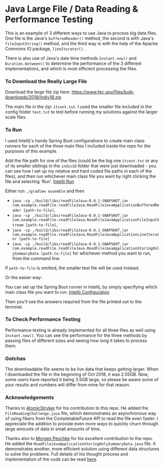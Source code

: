 # Java Large File / Data Reading & Performance Testing

This is an example of 3 different ways to use Java to process big data files. One file is the Java's `bufferedReader()` method, the second is with Java's `fileInputString()` method, and the third way is with the help of the Apache Commons IO package, `lineIterator()`.

There is also use of Java's date time methods `Instant.now()` and `Duration.between()` to determine the performance of the 3 different implementations, and which is most efficient processing the files.

### To Download the Really Large File
Download the large file zip here: https://www.fec.gov/files/bulk-downloads/2018/indiv18.zip

The main file in the zip: `itcont.txt`. I used the smaller file included in the config folder `test.txt` to test before running my solutions against the larger scale files.

### To Run
I used Intellij's handy Spring Boot configurations to create main class runners for each of the three main files I included inside the repo for the purposes of this example.

Add the file path for one of the files (could be the big one `itcont.txt` or any of its smaller siblings in the `indiv18` folder that were just downloaded - you can see how I set up my relative and hard coded file paths in each of the files), and then run whichever main class file you want by right clicking the file and selecting 'Run'.
[Intellij Run](/src/main/resources/img/intellijRun.png)

Either run `./gradlew assemble` and then 
* `java -cp ./build/libs/readFileJava-0.0.1-SNAPSHOT.jar com.example.readFile.readFileJava.ReadFileJavaApplicationBufferedReader [path-to-file]`,
* `java -cp ./build/libs/readFileJava-0.0.1-SNAPSHOT.jar com.example.readFile.readFileJava.ReadFileJavaApplicationFileInputStream [path-to-file]`,
* `java -cp ./build/libs/readFileJava-0.0.1-SNAPSHOT.jar com.example.readFile.readFileJava.ReadFileJavaApplicationLineIterator [path-to-file]`
* `java -cp ./build/libs/readFileJava-0.0.1-SNAPSHOT.jar com.example.readFile.readFileJava.ReadFileJavaApplicationStoringOnlySummaryData [path-to-file]`
for whichever method you want to run, from the command line.

If `path-to-file` is omitted, the smaller test file will be used instead.

Or the easier way:
 
You can set up the Spring Boot runner in Intellij, by simply specifying which main class file you want to run.
[Intellij Configuration](/src/main/resources/img/classRunnerExample.png) 

Then you'll see the answers required from the file printed out to the terminal.

### To Check Performance Testing
Performance testing is already implemented for all three files as well using `Instant.now()`. You can see the performance for the three methods by passing files of different sizes and seeing how long it takes to process them.

### Gotchas
The downloadable file seems to be live data that keeps getting larger. When I downloaded the file in the beginning of Oct 2018, it was 2.55GB. Now, some users have reported it being 3.5GB large, so please be aware some of your results and numbers will differ from mine for that reason.

### Acknowledgements
Thanks to [AtomicStryker](https://github.com/AtomicStryker) for his contribution to this repo. He added the `FileReadingChallenge.java` file, which demonstrates an asynchronous way of using fibers from the CompletableFuture API to read the file even faster. I appreciate the addition to provide even more ways to quickly churn through large amounts of data in small amounts of time.

Thanks also to [Morgen Peschke](https://github.com/morgen-peschke) for his excellent contribution to the repo. He added the `ReadFileJavaApplicationStoringOnlySummaryData.java` file. It demonstrates another, more efficient solution using different data structures to solve the problems. Full details of his thought process and implementation of the code can be read [here](https://medium.com/@morgen.peschke/great-article-code-has-some-issues-e1504f32c0a6).
